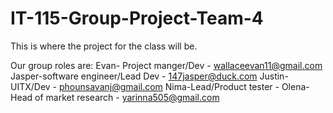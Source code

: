 # IT-115-Group-Project-Team-4

This is where the project for the class will be.

Our group roles are:
Evan- Project manger/Dev - wallaceevan11@gmail.com
Jasper-software engineer/Lead Dev - 147jasper@duck.com
Justin-UITX/Dev - phounsavanj@gmail.com
Nima-Lead/Product tester - 
Olena-Head of market research - yarinna505@gmail.com
